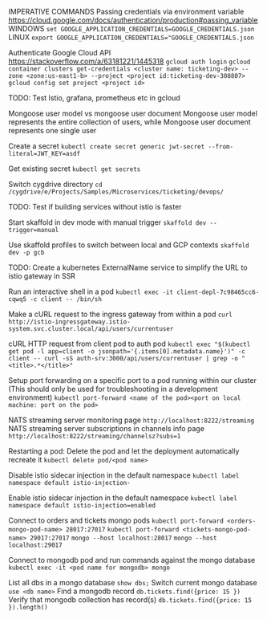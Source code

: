 IMPERATIVE COMMANDS
Passing credentials via environment variable
https://cloud.google.com/docs/authentication/production#passing_variable
WINDOWS
`set GOOGLE_APPLICATION_CREDENTIALS=GOOGLE_CREDENTIALS.json`
LINUX
`export GOOGLE_APPLICATION_CREDENTIALS="GOOGLE_CREDENTIALS.json`

Authenticate Google Cloud API
https://stackoverflow.com/a/63181221/1445318
`gcloud auth login`
`gcloud container clusters get-credentials <cluster name: ticketing-dev> --zone <zone:us-east1-b> --project <project id:ticketing-dev-308807>`
`gcloud config set project <project id>`

TODO: Test Istio, grafana, prometheus etc in gcloud

Mongoose user model vs mongoose user document
Mongoose user model represents the entire collection of users, while Mongoose user document represents one single user

Create a secret
`kubectl create secret generic jwt-secret --from-literal=JWT_KEY=asdf`

Get existing secret
`kubectl get secrets`

Switch cygdrive directory
`cd /cygdrive/e/Projects/Samples/Microservices/ticketing/devops/`

TODO: Test if building services without istio is faster

Start skaffold in dev mode with manual trigger
`skaffold dev --trigger=manual`

Use skaffold profiles to switch between local and GCP contexts
`skaffold dev -p gcb`

TODO: Create a kubernetes ExternalName service to simplify the URL to istio gateway in SSR

Run an interactive shell in a pod
`kubectl exec -it client-depl-7c98465cc6-cqwq5 -c client -- /bin/sh`

Make a cURL request to the ingress gateway from within a pod
`curl http://istio-ingressgateway.istio-system.svc.cluster.local/api/users/currentuser`

cURL HTTP request from client pod to auth pod
`kubectl exec "$(kubectl get pod -l app=client -o jsonpath='{.items[0].metadata.name}')" -c client -- curl -sS auth-srv:3000/api/users/currentuser | grep -o "<title>.*</title>"`

Setup port forwarding on a specific port to a pod running within our cluster
(This should only be used for troubleshooting in a development environment)
`kubectl port-forward <name of the pod><port on local machine: port on the pod>`

NATS streaming server monitoring page
`http://localhost:8222/streaming`
NATS streaming server subscriptions in channels info page
`http://localhost:8222/streaming/channelsz?subs=1`

Restarting a pod: Delete the pod and let the deployment automatically recreate it
`kubectl delete pod/<pod name>`

Disable istio sidecar injection in the default namespace
`kubectl label namespace default istio-injection-`

Enable istio sidecar injection in the default namespace
`kubectl label namespace default istio-injection=enabled`

Connect to orders and tickets mongo pods
`kubectl port-forward <orders-mongo-pod-name> 28017:27017`
`kubectl port-forward <tickets-mongo-pod-name> 29017:27017`
`mongo --host localhost:28017`
`mongo --host localhost:29017`

Connect to mongodb pod and run commands against the mongo database
`kubectl exec -it <pod name for mongodb> mongo`

List all dbs in a mongo database
`show dbs;`
Switch current mongo database
`use <db name>`
Find a mongodb record
`db.tickets.find({price: 15 })`
Verify that mongodb collection has record(s)
`db.tickets.find({price: 15 }).length()`
